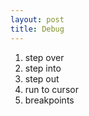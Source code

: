 ```yaml
---
layout: post
title: Debug
---
```

1. step over
2. step into 
3. step out
4. run to cursor
5. breakpoints
